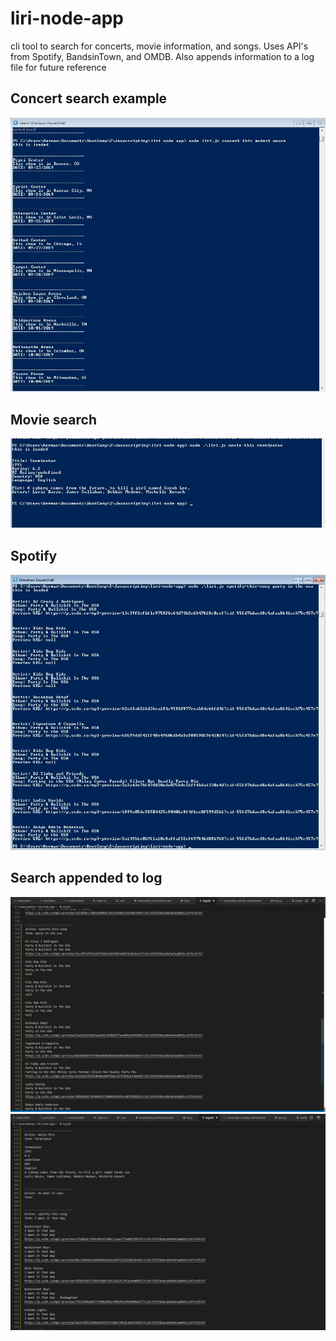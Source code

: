 # liri-node-app
cli tool to search for concerts, movie information, and songs. Uses API's from Spotify, BandsinTown, and OMDB. Also appends information to a log file for future reference

## Concert search example
![](concert_this.png)

## Movie search
![](images/movie.png)

## Spotify
![](images/spotify.png)

## Search appended to log
![](images/log01.png)
![](log02.png)
